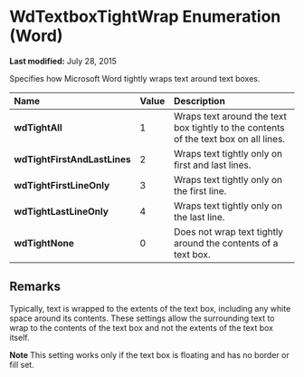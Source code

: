 
# WdTextboxTightWrap Enumeration (Word)

 **Last modified:** July 28, 2015

Specifies how Microsoft Word tightly wraps text around text boxes.


|**Name**|**Value**|**Description**|
|:-----|:-----|:-----|
| **wdTightAll**|1|Wraps text around the text box tightly to the contents of the text box on all lines.|
| **wdTightFirstAndLastLines**|2|Wraps text tightly only on first and last lines.|
| **wdTightFirstLineOnly**|3|Wraps text tightly only on the first line.|
| **wdTightLastLineOnly**|4|Wraps text tightly only on the last line.|
| **wdTightNone**|0|Does not wrap text tightly around the contents of a text box.|

## Remarks

Typically, text is wrapped to the extents of the text box, including any white space around its contents. These settings allow the surrounding text to wrap to the contents of the text box and not the extents of the text box itself.


 **Note**  This setting works only if the text box is floating and has no border or fill set.

